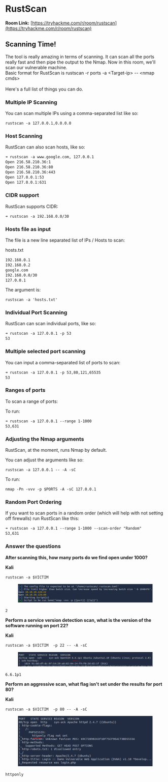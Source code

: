 # RustScan

**Room Link:** [https://tryhackme.com/r/room/rustscan](https://tryhackme.com/r/room/rustscan)



## Scanning Time!

The tool is really amazing in terms of scanning. It can scan all the ports really fast and then pipe the output to the Nmap. Now in this room, we'll scan our vulnerable machine.\
Basic format for RustScan is rustscan -r ports -a  \<Target-ip> -- \<nmap cmds>\
\
Here's a full list of things you can do.

### Multiple IP Scanning

You can scan multiple IPs using a comma-separated list like so:

```
rustscan -a 127.0.0.1,0.0.0.0
```

### Host Scanning

RustScan can also scan hosts, like so:

```
➜ rustscan -a www.google.com, 127.0.0.1
Open 216.58.210.36:1
Open 216.58.210.36:80
Open 216.58.210.36:443
Open 127.0.0.1:53
Open 127.0.0.1:631
```

### CIDR support

RustScan supports CIDR:

```
➜ rustscan -a 192.168.0.0/30
```

### Hosts file as input

The file is a new line separated list of IPs / Hosts to scan:

hosts.txt

```
192.168.0.1
192.168.0.2
google.com
192.168.0.0/30
127.0.0.1
```

The argument is:

```
rustscan -a 'hosts.txt'
```

### Individual Port Scanning

RustScan can scan individual ports, like so:

```
➜ rustscan -a 127.0.0.1 -p 53
53
```

### Multiple selected port scanning

You can input a comma-separated list of ports to scan:

```
➜ rustscan -a 127.0.0.1 -p 53,80,121,65535
53
```

### Ranges of ports

To scan a range of ports:

To run:

```
➜ rustscan -a 127.0.0.1 --range 1-1000    
53,631
```

### Adjusting the Nmap arguments

RustScan, at the moment, runs Nmap by default.

You can adjust the arguments like so:

```
rustscan -a 127.0.0.1 -- -A -sC
```

To run:

```
nmap -Pn -vvv -p $PORTS -A -sC 127.0.0.1
```

### Random Port Ordering

If you want to scan ports in a random order (which will help with not setting off firewalls) run RustScan like this:

```
➜ rustscan -a 127.0.0.1 --range 1-1000 --scan-order "Random"
53,631
```

### &#x20;Answer the questions

**After scanning this, how many ports do we find open under 1000?**

**Kali**

```
rustscan -a $VICTIM
```

<figure><img src="../../.gitbook/assets/image (1).png" alt=""><figcaption></figcaption></figure>

```
2
```

**Perform a service version detection scan, what is the version of the software running on port 22?**

**Kali**

```
rustscan -a $VICTIM  -p 22 -- -A -sC
```

<figure><img src="../../.gitbook/assets/image (1) (1).png" alt=""><figcaption></figcaption></figure>

```
6.6.1p1
```

**Perform an aggressive scan, what flag isn't set under the results for port 80?**

**Kali**

```
rustscan -a $VICTIM  -p 80 -- -A -sC
```

<figure><img src="../../.gitbook/assets/image (2).png" alt=""><figcaption></figcaption></figure>

```
httponly
```
